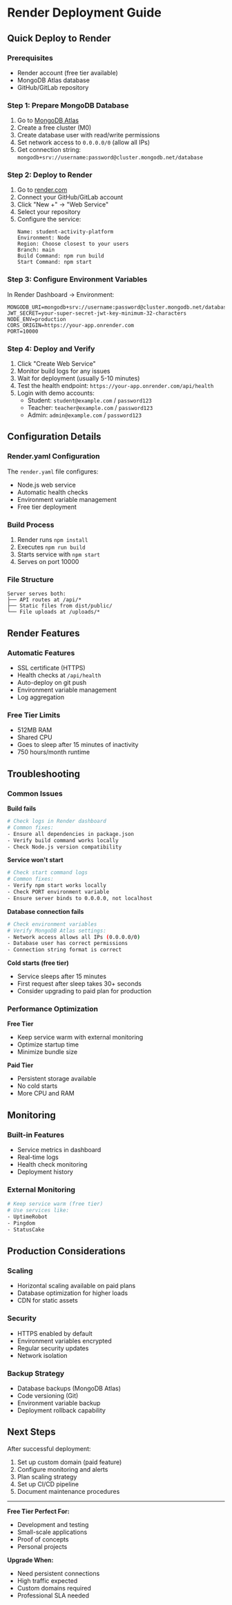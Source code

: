# Render Deployment Guide

## Quick Deploy to Render

### Prerequisites
- Render account (free tier available)
- MongoDB Atlas database
- GitHub/GitLab repository

### Step 1: Prepare MongoDB Database
1. Go to [MongoDB Atlas](https://cloud.mongodb.com)
2. Create a free cluster (M0)
3. Create database user with read/write permissions
4. Set network access to `0.0.0.0/0` (allow all IPs)
5. Get connection string: `mongodb+srv://username:password@cluster.mongodb.net/database`

### Step 2: Deploy to Render

1. Go to [render.com](https://render.com)
2. Connect your GitHub/GitLab account
3. Click "New +" → "Web Service"
4. Select your repository
5. Configure the service:
   ```
   Name: student-activity-platform
   Environment: Node
   Region: Choose closest to your users
   Branch: main
   Build Command: npm run build
   Start Command: npm start
   ```

### Step 3: Configure Environment Variables

In Render Dashboard → Environment:

```
MONGODB_URI=mongodb+srv://username:password@cluster.mongodb.net/database
JWT_SECRET=your-super-secret-jwt-key-minimum-32-characters
NODE_ENV=production
CORS_ORIGIN=https://your-app.onrender.com
PORT=10000
```

### Step 4: Deploy and Verify

1. Click "Create Web Service"
2. Monitor build logs for any issues
3. Wait for deployment (usually 5-10 minutes)
4. Test the health endpoint: `https://your-app.onrender.com/api/health`
5. Login with demo accounts:
   - Student: `student@example.com` / `password123`
   - Teacher: `teacher@example.com` / `password123` 
   - Admin: `admin@example.com` / `password123`

## Configuration Details

### Render.yaml Configuration
The `render.yaml` file configures:
- Node.js web service
- Automatic health checks
- Environment variable management
- Free tier deployment

### Build Process
1. Render runs `npm install`
2. Executes `npm run build`
3. Starts service with `npm start`
4. Serves on port 10000

### File Structure
```
Server serves both:
├── API routes at /api/*
├── Static files from dist/public/
└── File uploads at /uploads/*
```

## Render Features

### Automatic Features
- SSL certificate (HTTPS)
- Health checks at `/api/health`
- Auto-deploy on git push
- Environment variable management
- Log aggregation

### Free Tier Limits
- 512MB RAM
- Shared CPU
- Goes to sleep after 15 minutes of inactivity
- 750 hours/month runtime

## Troubleshooting

### Common Issues

**Build fails**
```bash
# Check logs in Render dashboard
# Common fixes:
- Ensure all dependencies in package.json
- Verify build command works locally
- Check Node.js version compatibility
```

**Service won't start**
```bash
# Check start command logs
# Common fixes:
- Verify npm start works locally
- Check PORT environment variable
- Ensure server binds to 0.0.0.0, not localhost
```

**Database connection fails**
```bash
# Check environment variables
# Verify MongoDB Atlas settings:
- Network access allows all IPs (0.0.0.0/0)
- Database user has correct permissions
- Connection string format is correct
```

**Cold starts (free tier)**
- Service sleeps after 15 minutes
- First request after sleep takes 30+ seconds
- Consider upgrading to paid plan for production

### Performance Optimization

**Free Tier**
- Keep service warm with external monitoring
- Optimize startup time
- Minimize bundle size

**Paid Tier**
- Persistent storage available
- No cold starts
- More CPU and RAM

## Monitoring

### Built-in Features
- Service metrics in dashboard
- Real-time logs
- Health check monitoring
- Deployment history

### External Monitoring
```bash
# Keep service warm (free tier)
# Use services like:
- UptimeRobot
- Pingdom
- StatusCake
```

## Production Considerations

### Scaling
- Horizontal scaling available on paid plans
- Database optimization for higher loads
- CDN for static assets

### Security
- HTTPS enabled by default
- Environment variables encrypted
- Regular security updates
- Network isolation

### Backup Strategy
- Database backups (MongoDB Atlas)
- Code versioning (Git)
- Environment variable backup
- Deployment rollback capability

## Next Steps

After successful deployment:
1. Set up custom domain (paid feature)
2. Configure monitoring and alerts
3. Plan scaling strategy
4. Set up CI/CD pipeline
5. Document maintenance procedures

---

**Free Tier Perfect For:**
- Development and testing
- Small-scale applications
- Proof of concepts
- Personal projects

**Upgrade When:**
- Need persistent connections
- High traffic expected
- Custom domains required
- Professional SLA needed